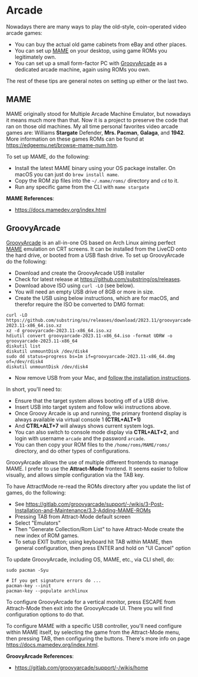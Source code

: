 # Arcade
Nowadays there are many ways to play the old-style, coin-operated video arcade games:

- You can buy the actual old game cabinets from eBay and other places.
- You can set up [MAME](https://en.wikipedia.org/wiki/MAME) on your desktop, using game ROMs you legitimately own.
- You can set up a small form-factor PC with [GroovyArcade](http://wiki.arcadecontrols.com/index.php/GroovyArcade) as a dedicated arcade machine, again using ROMs you own.

The rest of these tips are general notes on setting up either or the last two.


## MAME
MAME originally stood for Multiple Arcade Machine Emulator, but nowadays it means much more than that. Now it is a project to preserve the code that ran on those old machines. My all time personal favorites video arcade games are: Williams **Stargate** Defender, **Mrs. Pacman**, **Galaga**, and **1942**. More information on these games ROMs can be found at <https://edgeemu.net/browse-mame-num.htm>.

To set up MAME, do the following:
- Install the latest MAME binary using your OS package installer. On macOS you can just do `brew install mame`.
- Copy the ROM zip files into the `~/.mame/roms/` directory and `cd` to it.
- Run any specific game from the CLI with `mame stargate`

**MAME References**:
- <https://docs.mamedev.org/index.html>


## GroovyArcade
[GroovyArcade](http://wiki.arcadecontrols.com/index.php/GroovyArcade) is an all-in-one OS based on Arch Linux aiming perfect [MAME](https://en.wikipedia.org/wiki/MAME) emulation on CRT screens. It can be installed from the LiveCD onto the hard drive, or booted from a USB flash drive. To set up GroovyArcade do the following:

* Download and create the GroovyArcade USB installer
* Check for latest release at <https://github.com/substring/os/releases>.
* Download above ISO using `curl -LO` (see below).
* You will need an empty USB drive of 8GB or more in size.
* Create the USB using below instructions, which are for macOS, and therefor require the ISO be converted to DMG format: 

```
curl -LO https://github.com/substring/os/releases/download/2023.11/groovyarcade-2023.11-x86_64.iso.xz
xz -d groovyarcade-2023.11-x86_64.iso.xz
hdiutil convert groovyarcade-2023.11-x86_64.iso -format UDRW -o groovyarcade-2023.11-x86_64
diskutil list 
diskutil unmountDisk /dev/disk4
sudo dd status=progress bs=1m if=groovyarcade-2023.11-x86_64.dmg of=/dev/rdisk4
diskutil unmountDisk /dev/disk4
```

- Now remove USB from your Mac, and [follow the installation instructions](http://wiki.arcadecontrols.com/index.php/Groovy_Arcade_Installation_Guide).

In short, you'll need to:

- Ensure that the target system allows booting off of a USB drive.
- Insert USB into target system and follow wiki instructions above.
- Once Groovy Arcade is up and running, the primary frontend display is always available via virtual console 1 **(CTRL+ALT+1)**
- And **CTRL+ALT+7** will always shows current system logs.
- You can also switch to console mode display via **CTRL+ALT+2**, and login with username `arcade` and the password `arcade`.
- You can then copy your ROM files to the `/home/roms/MAME/roms/` directory, and do other types of configurations. 

GroovyArcade allows the use of multiple different frontends to manage MAME. I prefer to use the **Attract-Mode** frontend. It seems easier to follow visually, and allows simple configuration via the TAB key.

To have AttractMode re-read the ROMs directory after you update the list of games, do the following: 
- See <https://gitlab.com/groovyarcade/support/-/wikis/3-Post-Installation-and-Maintenance/3.3-Adding-MAME-ROMs>
- Pressing TAB from Attract-Mode default screen
- Select "Emulators"
- Then "Generate Collection/Rom List" to have Attract-Mode create the new index of ROM games.
- To setup EXIT button; using keyboard hit TAB within MAME, then general configuration, then press ENTER and hold on "UI Cancel" option

To update GroovyArcade, including OS, MAME, etc., via CLI shell, do: 

```
sudo pacman -Syu

# If you get signature errors do ...
pacman-key --init
pacman-key --populate archlinux
```

To configure GroovyArcade for a vertical monitor, press ESCAPE from Attrach-Mode then exit into the GroovyArcade UI. There you will find configuration options to do that.

To configure MAME with a specific USB controller, you'll need configure within MAME itself, by selecting the game from the Attract-Mode menu, then pressing TAB, then configuring the buttons. There's more info on page <https://docs.mamedev.org/index.html>.

**GroovyArcade References**:
- <https://gitlab.com/groovyarcade/support/-/wikis/home>

